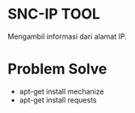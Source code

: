 # SNC-IP TOOL
Mengambil informasi dari alamat IP.

# Problem Solve
- apt-get install mechanize
- apt-get install requests
